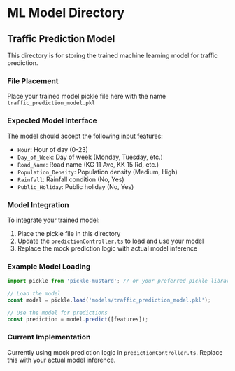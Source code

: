# ML Model Directory

## Traffic Prediction Model

This directory is for storing the trained machine learning model for traffic prediction.

### File Placement

Place your trained model pickle file here with the name `traffic_prediction_model.pkl`

### Expected Model Interface

The model should accept the following input features:
- `Hour`: Hour of day (0-23)
- `Day_of_Week`: Day of week (Monday, Tuesday, etc.)
- `Road_Name`: Road name (KG 11 Ave, KK 15 Rd, etc.)
- `Population_Density`: Population density (Medium, High)
- `Rainfall`: Rainfall condition (No, Yes)
- `Public_Holiday`: Public holiday (No, Yes)

### Model Integration

To integrate your trained model:

1. Place the pickle file in this directory
2. Update the `predictionController.ts` to load and use your model
3. Replace the mock prediction logic with actual model inference

### Example Model Loading

```typescript
import pickle from 'pickle-mustard'; // or your preferred pickle library

// Load the model
const model = pickle.load('models/traffic_prediction_model.pkl');

// Use the model for predictions
const prediction = model.predict([features]);
```

### Current Implementation

Currently using mock prediction logic in `predictionController.ts`. Replace this with your actual model inference. 